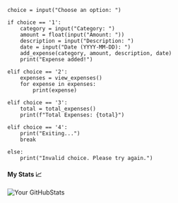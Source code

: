    choice = input("Choose an option: ")
    
    if choice == '1':
        category = input("Category: ")
        amount = float(input("Amount: "))
        description = input("Description: ")
        date = input("Date (YYYY-MM-DD): ")
        add_expense(category, amount, description, date)
        print("Expense added!")
    
    elif choice == '2':
        expenses = view_expenses()
        for expense in expenses:
            print(expense)
    
    elif choice == '3':
        total = total_expenses()
        print(f"Total Expenses: {total}")
    
    elif choice == '4':
        print("Exiting...")
        break
    
    else:
        print("Invalid choice. Please try again.")
#### My Stats 📈
![Your GitHubStats](https://github-readme-stats.vercel.app/api?username=lamlam4314&show_icons=true&theme=tokyonight)
